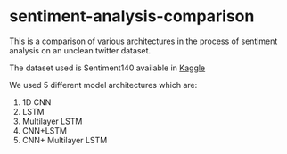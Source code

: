 # sentiment-analysis-comparison

This is a comparison of various architectures in the process of sentiment analysis on an unclean twitter dataset.

The dataset used is Sentiment140 available in [Kaggle](https://www.kaggle.com/datasets/kazanova/sentiment140) 

We used 5 different model architectures which are:
1. 1D CNN
2. LSTM
3. Multilayer LSTM
4. CNN+LSTM
5. CNN+ Multilayer LSTM

